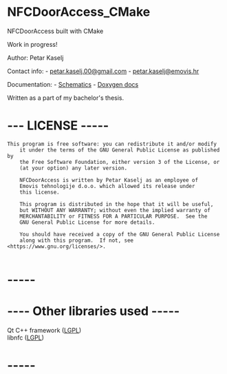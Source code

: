 # NFCDoorAccess_CMake
NFCDoorAccess built with CMake

Work in progress!

Author: Petar Kaselj <br>

Contact info:
    - petar.kaselj.00@gmail.com
    - petar.kaselj@emovis.hr

Documentation: 
    - <a href="https://github.com/pkaselj/NFCDoorAccessCMakeDocumentation">Schematics</a>
    - <a href="">Doxygen docs</a>


Written as a part of my bachelor's thesis.

# --- LICENSE -----

```
This program is free software: you can redistribute it and/or modify
    it under the terms of the GNU General Public License as published by
    the Free Software Foundation, either version 3 of the License, or
    (at your option) any later version.

    NFCDoorAccess is written by Petar Kaselj as an employee of
    Emovis tehnologije d.o.o. which allowed its release under
    this license.

    This program is distributed in the hope that it will be useful,
    but WITHOUT ANY WARRANTY; without even the implied warranty of
    MERCHANTABILITY or FITNESS FOR A PARTICULAR PURPOSE.  See the
    GNU General Public License for more details.

    You should have received a copy of the GNU General Public License
    along with this program.  If not, see <https://www.gnu.org/licenses/>.
  
 ```
    
# -----

# ---- Other libraries used -----
Qt C++ framework (<a href="https://www.qt.io/faq/tag/qt-open-source-licensing">LGPL</a>) <br>
libnfc (<a href="http://nfc-tools.org/index.php/Libnfc:License">LGPL</a>)
# -----
